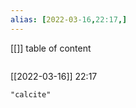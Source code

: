 ```yaml
---
alias: [2022-03-16,22:17,]
---
```

[[]]
table of content
```toc
```

[[2022-03-16]] 22:17

```query
"calcite"
```